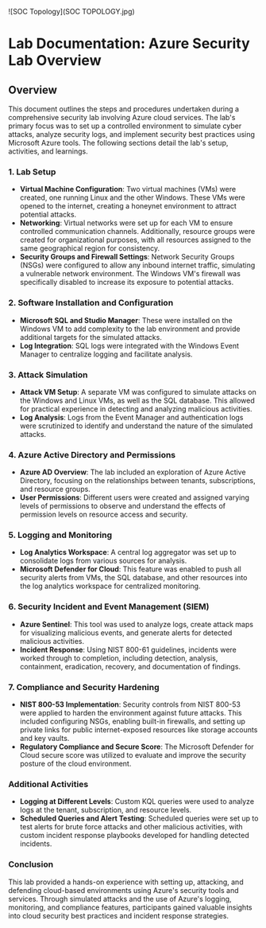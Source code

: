 ![SOC Topology](SOC TOPOLOGY.jpg)

# Lab Documentation: Azure Security Lab Overview

## Overview

This document outlines the steps and procedures undertaken during a comprehensive security lab involving Azure cloud services. The lab's primary focus was to set up a controlled environment to simulate cyber attacks, analyze security logs, and implement security best practices using Microsoft Azure tools. The following sections detail the lab's setup, activities, and learnings.

### 1. Lab Setup

- **Virtual Machine Configuration**: Two virtual machines (VMs) were created, one running Linux and the other Windows. These VMs were opened to the internet, creating a honeynet environment to attract potential attacks.
- **Networking**: Virtual networks were set up for each VM to ensure controlled communication channels. Additionally, resource groups were created for organizational purposes, with all resources assigned to the same geographical region for consistency.
- **Security Groups and Firewall Settings**: Network Security Groups (NSGs) were configured to allow any inbound internet traffic, simulating a vulnerable network environment. The Windows VM's firewall was specifically disabled to increase its exposure to potential attacks.

### 2. Software Installation and Configuration

- **Microsoft SQL and Studio Manager**: These were installed on the Windows VM to add complexity to the lab environment and provide additional targets for the simulated attacks.
- **Log Integration**: SQL logs were integrated with the Windows Event Manager to centralize logging and facilitate analysis.

### 3. Attack Simulation

- **Attack VM Setup**: A separate VM was configured to simulate attacks on the Windows and Linux VMs, as well as the SQL database. This allowed for practical experience in detecting and analyzing malicious activities.
- **Log Analysis**: Logs from the Event Manager and authentication logs were scrutinized to identify and understand the nature of the simulated attacks.

### 4. Azure Active Directory and Permissions

- **Azure AD Overview**: The lab included an exploration of Azure Active Directory, focusing on the relationships between tenants, subscriptions, and resource groups.
- **User Permissions**: Different users were created and assigned varying levels of permissions to observe and understand the effects of permission levels on resource access and security.

### 5. Logging and Monitoring

- **Log Analytics Workspace**: A central log aggregator was set up to consolidate logs from various sources for analysis.
- **Microsoft Defender for Cloud**: This feature was enabled to push all security alerts from VMs, the SQL database, and other resources into the log analytics workspace for centralized monitoring.

### 6. Security Incident and Event Management (SIEM)

- **Azure Sentinel**: This tool was used to analyze logs, create attack maps for visualizing malicious events, and generate alerts for detected malicious activities.
- **Incident Response**: Using NIST 800-61 guidelines, incidents were worked through to completion, including detection, analysis, containment, eradication, recovery, and documentation of findings.

### 7. Compliance and Security Hardening

- **NIST 800-53 Implementation**: Security controls from NIST 800-53 were applied to harden the environment against future attacks. This included configuring NSGs, enabling built-in firewalls, and setting up private links for public internet-exposed resources like storage accounts and key vaults.
- **Regulatory Compliance and Secure Score**: The Microsoft Defender for Cloud secure score was utilized to evaluate and improve the security posture of the cloud environment.

### Additional Activities

- **Logging at Different Levels**: Custom KQL queries were used to analyze logs at the tenant, subscription, and resource levels.
- **Scheduled Queries and Alert Testing**: Scheduled queries were set up to test alerts for brute force attacks and other malicious activities, with custom incident response playbooks developed for handling detected incidents.

### Conclusion

This lab provided a hands-on experience with setting up, attacking, and defending cloud-based environments using Azure's security tools and services. Through simulated attacks and the use of Azure's logging, monitoring, and compliance features, participants gained valuable insights into cloud security best practices and incident response strategies.
